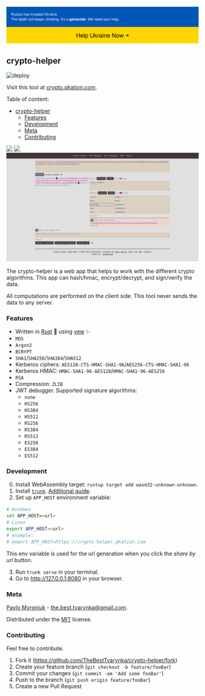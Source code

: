 [![Stand With Ukraine](https://raw.githubusercontent.com/vshymanskyy/StandWithUkraine/main/banner2-direct.svg)](https://stand-with-ukraine.pp.ua/)

## crypto-helper

![deploy](https://github.com/TheBestTvarynka/crypto-helper/actions/workflows/github-actions.yml/badge.svg)

Visit this tool at [crypto.qkation.com](https://crypto.qkation.com).

Table of content:

- [crypto-helper](#crypto-helper)
  - [Features](#features)
  - [Development](#development)
  - [Meta](#meta)
  - [Contributing](#contributing)

![](/public/img/example.png)
![](/public/img/sha.png)
![](/public/img/jwt.png)

The crypto-helper is a web app that helps to work with the different crypto algorithms. This app can hash/hmac, encrypt/decrypt, and sign/verify the data.

All computations are performed on the client side. This tool never sends the data to any server.

### Features

* Written in [Rust](https://github.com/rust-lang/rust) :crab: using [yew](https://github.com/yewstack/yew) :sparkles:
* `MD5`
* `Argon2`
* `BCRYPT`
* `SHA1`/`SHA256`/`SHA384`/`SHA512`
* Kerberos ciphers: `AES128-CTS-HMAC-SHA1-96`/`AES256-CTS-HMAC-SHA1-96`
* Kerberos HMAC: `HMAC-SHA1-96-AES128`/`HMAC-SHA1-96-AES256`
* `RSA`
* Compression: `ZLIB`
* JWT debugger. Supported signature algorithms:
  * `none`
  * `HS256`
  * `HS384`
  * `HS512`
  * `RS256`
  * `RS384`
  * `RS512`
  * `ES256`
  * `ES384`
  * `ES512`

### Development

0. Install WebAssembly target: `rustup target add wasm32-unknown-unknown`.
1. Install [`trunk`](https://github.com/thedodd/trunk). [Additional guide](https://yew.rs/docs/next/getting-started/introduction#install-trunk).
2. Set up `APP_HOST` environment variable:
```bash
# Windows
set APP_HOST=<url>
# Linux
export APP_HOST=<url>
# example:
# export APP_HOST=https://crypto-helper.qkation.com
```
This env variable is used for the url generation when you click the *share by url* button.

3. Run `trunk serve` in your terminal.
4. Go to http://127.0.0.1:8080 in your browser.

### Meta

[Pavlo Myroniuk](https://github.com/TheBestTvarynka) - [the.best.tvarynka@gmail.com](mailto:the.best.tvarynka@gmail.com).

Distributed under the [MIT](https://github.com/TheBestTvarynka/crypto-helper/blob/main/LICENSE) license.

### Contributing

Feel free to contribute.

1. Fork it (<https://github.com/TheBestTvarynka/crypto-helper/fork>)
2. Create your feature branch (`git checkout -b feature/fooBar`)
3. Commit your changes (`git commit -am 'Add some fooBar'`)
4. Push to the branch (`git push origin feature/fooBar`)
5. Create a new Pull Request
